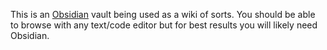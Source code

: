 This is an [Obsidian](https://obsidian.md/) vault being used as a wiki of sorts. You should be able to browse with any text/code editor but for best results you will likely need Obsidian.

